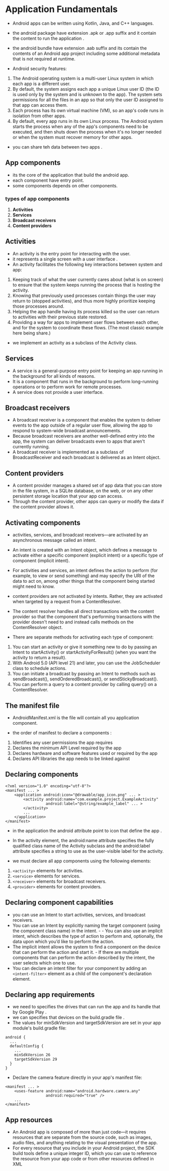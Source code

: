 # Application Fundamentals

- Android apps can be written using Kotlin, Java, and C++ languages.
- the android package have extension .apk or .app suffix and it contain the content to run the application .
- the android bundle have extension .aab  suffix and its contain the contents of an Android app project including some additional metadata that is not required at runtime.

- Android security features:

1. The Android operating system is a multi-user Linux system in which each app is a different user.
2. By default, the system assigns each app a unique Linux user ID (the ID is used only by the system and is unknown to the app). The system sets permissions for all the files in an app so that only the user ID assigned to that app can access them.
3. Each process has its own virtual machine (VM), so an app's code runs in isolation from other apps.
4. By default, every app runs in its own Linux process. The Android system starts the process when any of the app's components need to be executed, and then shuts down the process when it's no longer needed or when the system must recover memory for other apps.

- you can share teh data between two apps .

## App components

- its the core of the application that build the android app.
- each component have entry point.
- some components depends on other components.

### types of app components

1. **Activities**
2. **Services**
3. **Broadcast receivers**
4. **Content providers**

## Activities

- An activity is the entry point for interacting with the user.
- it represents a single screen with a user interface .
- An activity facilitates the following key interactions between system and app:

1. Keeping track of what the user currently cares about (what is on screen) to ensure that the system keeps running the process that is hosting the activity.
2. Knowing that previously used processes contain things the user may return to (stopped activities), and thus more highly prioritize keeping those processes around.
3. Helping the app handle having its process killed so the user can return to activities with their previous state restored.
4. Providing a way for apps to implement user flows between each other, and for the system to coordinate these flows. (The most classic example here being share.)

- we implement an activity as a subclass of the Activity class.

## Services

- A service is a general-purpose entry point for keeping an app running in the background for all kinds of reasons.
- It is a component that runs in the background to perform long-running operations or to perform work for remote processes.
- A service does not provide a user interface.

## Broadcast receivers

- A broadcast receiver is a component that enables the system to deliver events to the app outside of a regular user flow, allowing the app to respond to system-wide broadcast announcements.
- Because broadcast receivers are another well-defined entry into the app, the system can deliver broadcasts even to apps that aren't currently running.
- A broadcast receiver is implemented as a subclass of BroadcastReceiver and each broadcast is delivered as an Intent object.

## Content providers

- A content provider manages a shared set of app data that you can store in the file system, in a SQLite database, on the web, or on any other persistent storage location that your app can access.
- Through the content provider, other apps can query or modify the data if the content provider allows it.

## Activating components

- activities, services, and broadcast receivers—are activated by an asynchronous message called an intent.
- An intent is created with an Intent object, which defines a message to activate either a specific component (explicit intent) or a specific type of component (implicit intent).
- For activities and services, an intent defines the action to perform (for example, to view or send something) and may specify the URI of the data to act on, among other things that the component being started might need to know.
- content providers are not activated by intents. Rather, they are activated when targeted by a request from a ContentResolver.
- The content resolver handles all direct transactions with the content provider so that the component that's performing transactions with the provider doesn't need to and instead calls methods on the ContentResolver object.

- There are separate methods for activating each type of component:

1. You can start an activity or give it something new to do by passing an Intent to startActivity() or startActivityForResult() (when you want the activity to return a result).
2. With Android 5.0 (API level 21) and later, you can use the JobScheduler class to schedule actions.
3. You can initiate a broadcast by passing an Intent to methods such as sendBroadcast(), sendOrderedBroadcast(), or sendStickyBroadcast().
4. You can perform a query to a content provider by calling query() on a ContentResolver.

## The manifest file

- AndroidManifest.xml is the file will contain all you application component.

- the order of manifest to declare a components :

1. Identifies any user permissions the app requires
2. Declares the minimum API Level required by the app
3. Declares hardware and software features used or required by the app
4. Declares API libraries the app needs to be linked against

## Declaring components

```
<?xml version="1.0" encoding="utf-8"?>
<manifest ... >
    <application android:icon="@drawable/app_icon.png" ... >
        <activity android:name="com.example.project.ExampleActivity"
                  android:label="@string/example_label" ... >
        </activity>
        ...
    </application>
</manifest>
```

- in the application the android attribute point to icon that define the app .
- In the activity element, the android:name attribute specifies the fully qualified class name of the Activity subclass and the android:label attribute specifies a string to use as the user-visible label for the activity.

- we  must declare all app components using the following elements:

1. ``<activity>`` elements for activities.
2. ``<service>`` elements for services.
3. ``<receiver>`` elements for broadcast receivers.
4. ``<provider>`` elements for content providers.

## Declaring component capabilities

- you can use an Intent to start activities, services, and broadcast receivers.
- You can use an Intent by explicitly naming the target component (using the component class name) in the intent. - - You can also use an implicit intent, which describes the type of action to perform and, optionally, the data upon which you’d like to perform the action.
- The implicit intent allows the system to find a component on the device that can perform the action and start it. - If there are multiple components that can perform the action described by the intent, the user selects which one to use.
- You can declare an intent filter for your component by adding an ``<intent-filter>`` element as a child of the component's declaration element.

## Declaring app requirements

- we need to specifies the drives that can run the app and its handle that by Google Play .
- we can specifies that devices on the build.gradle file .
- The values for minSdkVersion and targetSdkVersion are set in your app module's build.gradle file:

```
android {
  ...
  defaultConfig {
    ...
    minSdkVersion 26
    targetSdkVersion 29
  }
}
```

- Declare the camera feature directly in your app's manifest file:

```
<manifest ... >
    <uses-feature android:name="android.hardware.camera.any"
                  android:required="true" />
    ...
</manifest>
```

## App resources

- An Android app is composed of more than just code—it requires resources that are separate from the source code, such as images, audio files, and anything relating to the visual presentation of the app.
- For every resource that you include in your Android project, the SDK build tools define a unique integer ID, which you can use to reference the resource from your app code or from other resources defined in XML


